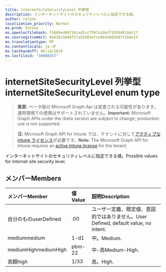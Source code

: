 ```yaml
---
title: internetSiteSecurityLevel 列挙型
description: インターネットサイトのセキュリティレベルに指定できる値。
author: rolyon
localization_priority: Normal
ms.prod: Intune
ms.openlocfilehash: f1669ed00f10cad1ccf597a1de2f1d35d818dc17
ms.sourcegitcommit: 0a62bc5849f27a55d83efce9b3eb01b9711bbe1d
ms.translationtype: MT
ms.contentlocale: ja-JP
ms.lasthandoff: 06/14/2019
ms.locfileid: "34988357"
---
```

# <a name="internetsitesecuritylevel-enum-type"></a><span data-ttu-id="359e4-103">internetSiteSecurityLevel 列挙型</span><span class="sxs-lookup"><span data-stu-id="359e4-103">internetSiteSecurityLevel enum type</span></span>

> <span data-ttu-id="359e4-104">**重要:** ベータ版の Microsoft Graph Api は変更される可能性があります。運用環境での使用はサポートされていません。</span><span class="sxs-lookup"><span data-stu-id="359e4-104">**Important:** Microsoft Graph APIs under the /beta version are subject to change; production use is not supported.</span></span>

> <span data-ttu-id="359e4-105">**注:** Microsoft Graph API for Intune では、テナントに対して[アクティブな intune ライセンス](https://go.microsoft.com/fwlink/?linkid=839381)が必要です。</span><span class="sxs-lookup"><span data-stu-id="359e4-105">**Note:** The Microsoft Graph API for Intune requires an [active Intune license](https://go.microsoft.com/fwlink/?linkid=839381) for the tenant.</span></span>

<span data-ttu-id="359e4-106">インターネットサイトのセキュリティレベルに指定できる値。</span><span class="sxs-lookup"><span data-stu-id="359e4-106">Possible values for internet site security level.</span></span>

## <a name="members"></a><span data-ttu-id="359e4-107">メンバー</span><span class="sxs-lookup"><span data-stu-id="359e4-107">Members</span></span>
|<span data-ttu-id="359e4-108">メンバー</span><span class="sxs-lookup"><span data-stu-id="359e4-108">Member</span></span>|<span data-ttu-id="359e4-109">値</span><span class="sxs-lookup"><span data-stu-id="359e4-109">Value</span></span>|<span data-ttu-id="359e4-110">説明</span><span class="sxs-lookup"><span data-stu-id="359e4-110">Description</span></span>|
|:---|:---|:---|
|<span data-ttu-id="359e4-111">自分のもの</span><span class="sxs-lookup"><span data-stu-id="359e4-111">userDefined</span></span>|<span data-ttu-id="359e4-112">.0</span><span class="sxs-lookup"><span data-stu-id="359e4-112">0</span></span>|<span data-ttu-id="359e4-113">ユーザー定義、既定値、意図的ではありません。</span><span class="sxs-lookup"><span data-stu-id="359e4-113">User Defined, default value, no intent.</span></span>|
|<span data-ttu-id="359e4-114">medium</span><span class="sxs-lookup"><span data-stu-id="359e4-114">medium</span></span>|<span data-ttu-id="359e4-115">1-d</span><span class="sxs-lookup"><span data-stu-id="359e4-115">1</span></span>|<span data-ttu-id="359e4-116">中。</span><span class="sxs-lookup"><span data-stu-id="359e4-116">Medium.</span></span>|
|<span data-ttu-id="359e4-117">mediumHigh</span><span class="sxs-lookup"><span data-stu-id="359e4-117">mediumHigh</span></span>|<span data-ttu-id="359e4-118">pbm-2</span><span class="sxs-lookup"><span data-stu-id="359e4-118">2</span></span>|<span data-ttu-id="359e4-119">中-高</span><span class="sxs-lookup"><span data-stu-id="359e4-119">Medium-High.</span></span>|
|<span data-ttu-id="359e4-120">高額</span><span class="sxs-lookup"><span data-stu-id="359e4-120">high</span></span>|<span data-ttu-id="359e4-121">1/3</span><span class="sxs-lookup"><span data-stu-id="359e4-121">3</span></span>|<span data-ttu-id="359e4-122">高。</span><span class="sxs-lookup"><span data-stu-id="359e4-122">High.</span></span>|





